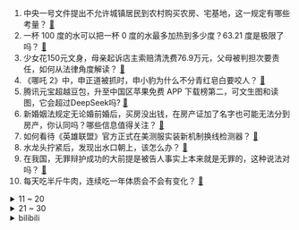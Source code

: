 1. 中央一号文件提出不允许城镇居民到农村购买农房、宅基地，这一规定有哪些考量？ [:link:](https://www.zhihu.com/question/13147519273)
2. 一杯 100 度的水可以把一杯 0 度的水最多加热到多少度？63.21 度是极限了吗？ [:link:](https://www.zhihu.com/question/12899311380)
3. 少女花150元文身，母亲起诉店主索赔清洗费76.9万元，父母被判担次要责任，如何从法律角度解读？ [:link:](https://www.zhihu.com/question/13019865016)
4. 《哪吒 2》中，申正道被抓时，申小豹为什么不分青红皂白要咬人？ [:link:](https://www.zhihu.com/question/12825818718)
5. 腾讯元宝超越豆包，升至中国区苹果免费 APP 下载榜第二，可文生图和读图，它会超过DeepSeek吗? [:link:](https://www.zhihu.com/question/13024400763)
6. 新婚姻法规定无论婚前婚后，买房没出钱，在房产证加了名字也可能无法分到房产，你认同吗？哪些信息值得关注？ [:link:](https://www.zhihu.com/question/11124692490)
7. 如何看待《英雄联盟》官方正式在美测服实装新机制换线检测器？ [:link:](https://www.zhihu.com/question/13043897517)
8. 水龙头拧紧后，发现出水口朝上，该怎么办？ [:link:](https://www.zhihu.com/question/12753489342)
9. 在我国，无罪辩护成功的大前提是被告人事实上本来就是无罪的，这种说法对吗？ [:link:](https://www.zhihu.com/question/9123979924)
10. 每天吃半斤牛肉，连续吃一年体质会不会有变化？ [:link:](https://www.zhihu.com/question/64085283)
<details>
<summary>11 ~ 20</summary>

11. 为什么很多人说餐饮不好干？ [:link:](https://www.zhihu.com/question/33182857)
12. 为什么大部分人驾驶证到C1就截止了，而不往A1A2证发展？ [:link:](https://www.zhihu.com/question/476272224)
13. 为什么UC曾经是国内主流浏览器之一，但现在却逐渐销声匿迹了？ [:link:](https://www.zhihu.com/question/12676681805)
14. 二战时期的坦克没有空调和暖气，里面的人受得了吗？ [:link:](https://www.zhihu.com/question/574049330)
15. 亚洲杯男单决赛，王楚钦 4-0 梁靖崑，夺得男单冠军，如何评价这场比赛？ [:link:](https://www.zhihu.com/question/13141526163)
16. 万科再获大股东 42 亿元借款，这样做的目的是什么？ [:link:](https://www.zhihu.com/question/12991730345)
17. 2025 年中央一号文件发布，确保国家粮食安全，首提「农业新质生产力」，哪些信息值得关注？ [:link:](https://www.zhihu.com/question/13125219462)
18. 胖东来决定在郑州开设一个具有艺术特色的超市，这一布局有何考量？将给郑州商业发展带来哪些影响？ [:link:](https://www.zhihu.com/question/13091193541)
19. 超级计算机算出人类灭绝时间，地球将变回终极盘古大陆，怎样看这一结果？ [:link:](https://www.zhihu.com/question/13050981317)
20. 东北四野的百万大军从何而来？ [:link:](https://www.zhihu.com/question/661280317)
</details>
<details>
<summary>21 ~ 30</summary>

21. LPL 2025 赛季第一赛段淘汰赛TES VS iG，如何评价这场比赛？ [:link:](https://www.zhihu.com/question/13125687713)
22. 湖人客场挑战宿敌掘金，以123比100踏平丹佛高原，东契奇打出加盟湖人的最佳比赛，如何评价本场比赛？ [:link:](https://www.zhihu.com/question/13099547824)
23. 人形机器人的落地场景到底是什么？ [:link:](https://www.zhihu.com/question/633405498)
24. 日本武士这盔甲真有那么不堪吗？ [:link:](https://www.zhihu.com/question/449984520)
25. 中国围棋协会负责人 LG 杯争议或向国际组织申请仲裁，目前的情况如何？ [:link:](https://www.zhihu.com/question/12903295827)
26. 如何评价漫画《敖丙传》? [:link:](https://www.zhihu.com/question/367287007)
27. 2025 LCK 第一赛段总决赛 GEN vs HLE，如何评价这场比赛？ [:link:](https://www.zhihu.com/question/13107922582)
28. 小米、小鹏、蔚来等宣布切入「人形机器人」赛道，车企为什么纷纷下场造机器人？有哪些新机会？ [:link:](https://www.zhihu.com/question/13118069295)
29. 如果重新来过，你会好好读书吗？ [:link:](https://www.zhihu.com/question/584417854)
30. 准大一选择《费曼物理学讲义》合不合适？ [:link:](https://www.zhihu.com/question/614430129)
</details><details>
<summary>bilibili</summary>

</details>